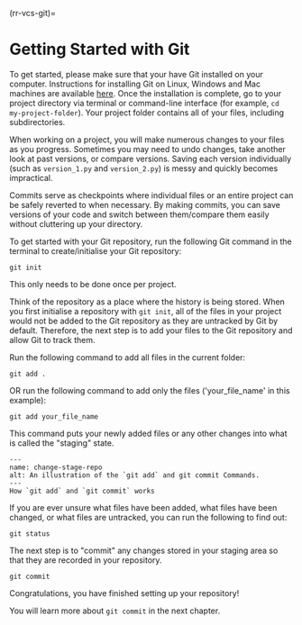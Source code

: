 (rr-vcs-git)=
# Getting Started with Git

To get started, please make sure that your have Git installed on your computer. Instructions for installing Git on Linux, Windows and Mac machines are available [here](https://Git-scm.com/book/en/v2/Getting-Started-Installing-Git). Once the installation is complete, go to your project directory via terminal or command-line interface (for example, `cd my-project-folder`). Your project folder contains all of your files, including subdirectories.

When working on a project, you will make numerous changes to your files as you progress. Sometimes you may need to undo changes, take another look at past versions, or compare versions. Saving each version individually (such as `version_1.py` and `version_2.py`) is messy and quickly becomes impractical.

Commits serve as checkpoints where individual files or an entire project can be safely reverted to when necessary. By making commits, you can save versions of your code and switch between them/compare them easily without cluttering up your directory.

To get started with your Git repository, run the following Git command in the terminal to create/initialise your Git repository:

```
git init
```

This only needs to be done once per project.

Think of the repository as a place where the history is being stored. When you first initialise a repository with `git init`, all of the files in your project would not be added to the Git repository as they are  untracked by Git by default. Therefore, the next step is to add your files to the Git repository and allow Git to track them.

Run the following command to add all files in the current folder:
```
git add .
```
OR run the following command to add only the files ('your_file_name' in this example):
```
git add your_file_name
```

This command puts your newly added files or any other changes into what is called the "staging" state.

```{figure} ../../figures/change-stage-repo.png
---
name: change-stage-repo
alt: An illustration of the `git add` and git commit Commands.
---
How `git add` and `git commit` works
```

If you are ever unsure what files have been added, what files have been changed, or what files are untracked, you can run the following to find out:

```
git status
```

The next step is to "commit" any changes stored in your staging area so that they are recorded in your repository.

```
git commit
```
Congratulations, you have finished setting up your repository!

You will learn more about `git commit` in the next chapter.
